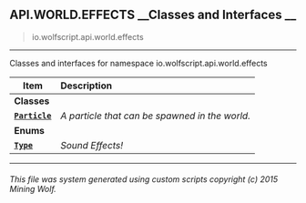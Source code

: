 ## API.WORLD.EFFECTS __Classes and Interfaces __

>io.wolfscript.api.world.effects

---

Classes and interfaces for namespace io.wolfscript.api.world.effects

Item | Description   
--- | :--- 
__Classes__|
__[`Particle`](Particle.md)__ | _A particle that can be spawned in the world._ 
__Enums__|
__[`Type`](Type.md)__ | _Sound Effects!_ 



---



###### This file was system generated using custom scripts copyright (c) 2015 Mining Wolf.
	

